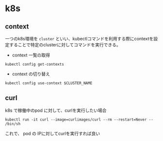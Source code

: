 # k8s
## context
一つのk8s環境を `cluster` といい、kubectlコマンドを利用する際にcontextを設定することで特定のclusterに対してコマンドを実行できる。

- context 一覧の取得
```
kubectl config get-contexts
```
- context の切り替え
```
kubectl config use-context $CLUSTER_NAME
```


## curl

k8s で稼働中のpod に対して、curlを実行したい場合

```
kubectl run -it curl --image=curlimages/curl --rm --restart=Never -- /bin/sh
```
これで、 pod の IPに対してcurlを実行すれば良い

<!--stackedit_data:
eyJoaXN0b3J5IjpbMTQ5OTg5NjIxLC0zOTQwMzA5MiwxNzI3MT
MyODg2XX0=
-->